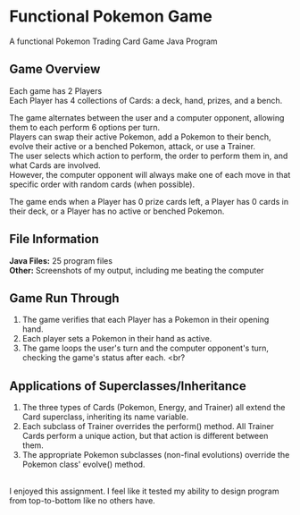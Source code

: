 # Functional Pokemon Game

A functional Pokemon Trading Card Game Java Program<br>

## Game Overview
Each game has 2 Players<br>
Each Player has 4 collections of Cards: a deck, hand, prizes, and a bench. <br>

The game alternates between the user and a computer opponent, allowing them to each perform 6 options per turn.<br>
Players can swap their active Pokemon, add a Pokemon to their bench, <br>
evolve their active or a benched Pokemon, attack, or use a Trainer. <br>
The user selects which action to perform, the order to perform them in, and what Cards are involved. <br>
However, the computer opponent will always make one of each move in that specific order with random cards (when possible).<br>


The game ends when a Player has 0 prize cards left, a Player has 0 cards in <br>
their deck, or a Player has no active or benched Pokemon. <br>

## File Information
**Java Files:** 25 program files <br>
**Other:** Screenshots of my output, including me beating the computer

## Game Run Through
1. The game verifies that each Player has a Pokemon in their opening hand. <br>
2. Each player sets a Pokemon in their hand as active. <br>
3. The game loops the user's turn and the computer opponent's turn, checking the game's status after each. <br?


## Applications of Superclasses/Inheritance
1. The three types of Cards (Pokemon, Energy, and Trainer) all extend the Card superclass, inheriting its name variable.<br>
2. Each subclass of Trainer overrides the perform() method. All Trainer Cards perform a unique action, but that action is different between them.<br>
3. The appropriate Pokemon subclasses (non-final evolutions) override the Pokemon class' evolve() method.<br>


<br>
I enjoyed this assignment. I feel like it tested my ability to design program from top-to-bottom like no others have.
